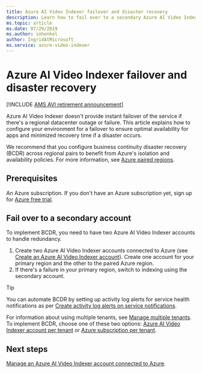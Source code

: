 ```yaml
---
title: Azure AI Video Indexer failover and disaster recovery
description: Learn how to fail over to a secondary Azure AI Video Indexer account if a regional datacenter failure or disaster occurs.
ms.topic: article
ms.date: 07/29/2019
ms.author: inhenkel
author: IngridAtMicrosoft
ms.service: azure-video-indexer
---
```


# Azure AI Video Indexer failover and disaster recovery

[!INCLUDE [AMS AVI retirement announcement](./includes/important-ams-retirement-avi-announcement.md)]

Azure AI Video Indexer doesn't provide instant failover of the service if there's a regional datacenter outage or failure. This article explains how to configure your environment for a failover to ensure optimal availability for apps and minimized recovery time if a disaster occurs.

We recommend that you configure business continuity disaster recovery (BCDR) across regional pairs to benefit from Azure's isolation and availability policies. For more information, see [Azure paired regions](/availability-zones/cross-region-replication-azure).

## Prerequisites

An Azure subscription. If you don't have an Azure subscription yet, sign up for [Azure free trial](https://azure.microsoft.com/free/).

## Fail over to a secondary account

To implement BCDR, you need to have two Azure AI Video Indexer accounts to handle redundancy.

1. Create two Azure AI Video Indexer accounts connected to Azure (see [Create an Azure AI Video Indexer account](connect-to-azure.md)). Create one account for your primary region and the other to the paired Azure region.
1. If there's a failure in your primary region, switch to indexing using the secondary account.

> [!TIP]
> You can automate BCDR by setting up activity log alerts for service health notifications as per [Create activity log alerts on service notifications](/service-health/alerts-activity-log-service-notifications-portal).

For information about using multiple tenants, see [Manage multiple tenants](manage-multiple-tenants.md). To implement BCDR, choose one of these two options: [Azure AI Video Indexer account per tenant](./manage-multiple-tenants.md#azure-ai-video-indexer-account-per-tenant) or [Azure subscription per tenant](./manage-multiple-tenants.md#azure-subscription-per-tenant).

## Next steps

[Manage an Azure AI Video Indexer account connected to Azure](manage-account-connected-to-azure.md).
